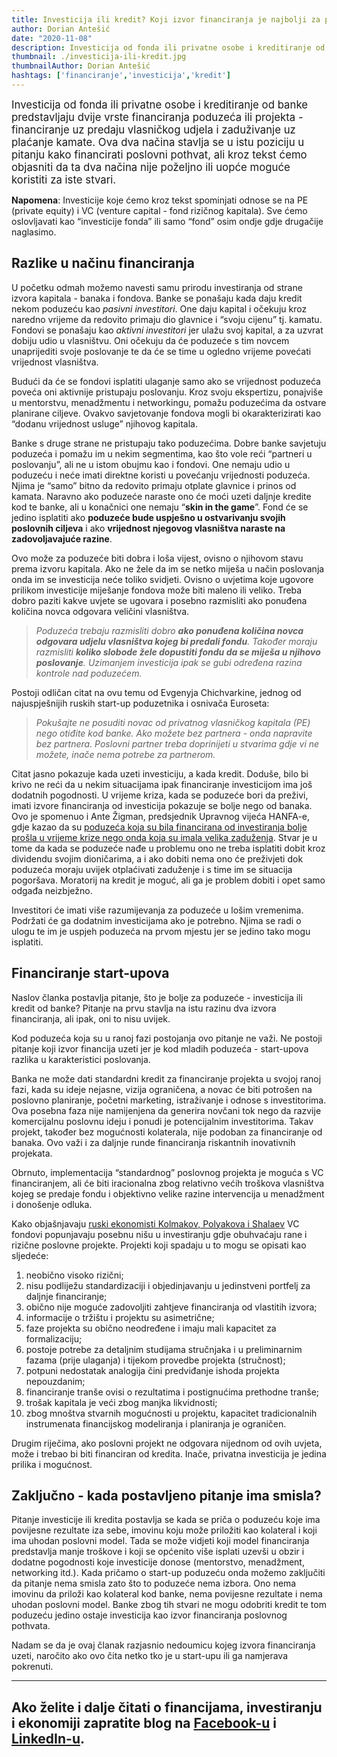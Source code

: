 ```yaml
---
title: Investicija ili kredit? Koji izvor financiranja je najbolji za poduzeće
author: Dorian Antešić
date: "2020-11-08"
description: Investicija od fonda ili privatne osobe i kreditiranje od banke predstavljaju dvije vrste financiranja poduzeća ili projekta - financiranje uz predaju vlasničkog udjela i zaduživanje uz plaćanje kamate. Ova dva načina stavlja se u istu poziciju u pitanju kako financirati poslovni pothvat, ali kroz tekst ćemo objasniti da ta dva načina nije poželjno ili uopće moguće koristiti za iste stvari. 
thumbnail: ./investicija-ili-kredit.jpg
thumbnailAuthor: Dorian Antešić
hashtags: ['financiranje','investicija','kredit']
---
```


<span style="font-size:larger;">Investicija od fonda ili privatne osobe i kreditiranje od banke predstavljaju dvije vrste financiranja poduzeća ili projekta - financiranje uz predaju vlasničkog udjela i zaduživanje uz plaćanje kamate. Ova dva načina stavlja se u istu poziciju u pitanju kako financirati poslovni pothvat, ali kroz tekst ćemo objasniti da ta dva načina nije poželjno ili uopće moguće koristiti za iste stvari.</span>


**Napomena**: Investicije koje ćemo kroz tekst spominjati odnose se na PE (private equity) i VC (venture capital - fond rizičnog kapitala). Sve ćemo oslovljavati kao “investicije fonda” ili samo “fond”  osim ondje gdje drugačije naglasimo.

## Razlike u načinu financiranja

U početku odmah možemo navesti samu prirodu investiranja od strane izvora kapitala - banaka i fondova. Banke se ponašaju kada daju kredit nekom poduzeću kao *pasivni investitori*. One daju kapital i očekuju kroz naredno vrijeme da redovito primaju dio glavnice i “svoju cijenu” tj. kamatu. Fondovi se ponašaju kao *aktivni investitori* jer ulažu svoj kapital, a za uzvrat dobiju udio u vlasništvu. Oni očekuju da će poduzeće s tim novcem unaprijediti svoje poslovanje te da će se time u ogledno vrijeme povećati vrijednost vlasništva.

Budući da će se fondovi isplatiti ulaganje samo ako se vrijednost poduzeća poveća oni aktivnije pristupaju poslovanju. Kroz svoju ekspertizu, ponajviše u mentorstvu, menadžmentu i networkingu, pomažu poduzećima da ostvare planirane ciljeve. Ovakvo savjetovanje fondova mogli bi okarakterizirati kao “dodanu vrijednost usluge” njihovog kapitala.

Banke s druge strane ne pristupaju tako poduzećima. Dobre banke savjetuju poduzeća i pomažu im u nekim segmentima, kao što vole reći “partneri u poslovanju”, ali ne u istom obujmu kao i fondovi. One nemaju udio u poduzeću i neće imati direktne koristi u povećanju vrijednosti poduzeća. Njima je “samo” bitno da redovito primaju otplate glavnice i prinos od kamata. Naravno ako poduzeće naraste ono će moći uzeti daljnje kredite kod te banke, ali u konačnici one nemaju “**skin in the game**”. Fond će se jedino isplatiti ako **poduzeće bude uspješno u ostvarivanju svojih poslovnih ciljeva** i ako **vrijednost njegovog vlasništva naraste na zadovoljavajuće razine**.

Ovo može za poduzeće biti dobra i loša vijest, ovisno o njihovom stavu prema izvoru kapitala. Ako ne žele da im se netko miješa u način poslovanja onda im se investicija neće toliko svidjeti. Ovisno o uvjetima koje ugovore prilikom investicije miješanje fondova može biti maleno ili veliko. Treba dobro paziti kakve uvjete se ugovara i posebno razmisliti ako ponuđena količina novca odgovara veličini vlasništva.

>_Poduzeća trebaju razmisliti dobro **ako ponuđena količina novca odgovara udjelu vlasništva kojeg bi predali fondu**. Također moraju razmisliti **koliko slobode žele dopustiti fondu da se miješa u njihovo poslovanje**. Uzimanjem investicija ipak se gubi određena razina kontrole nad poduzećem._

Postoji odličan citat na ovu temu od Evgenyja Chichvarkine, jednog od najuspješnijih ruskih start-up poduzetnika i osnivača Euroseta:

>*Pokušajte ne posuditi novac od privatnog vlasničkog kapitala (PE) nego otiđite kod banke. Ako možete bez partnera - onda napravite bez partnera. Poslovni partner treba doprinijeti u stvarima gdje vi ne možete, inače nema potrebe za partnerom.*

Citat jasno pokazuje kada uzeti investiciju, a kada kredit. Doduše, bilo bi krivo ne reći da u nekim situacijama ipak financiranje investicijom ima još dodatnih pogodnosti. U vrijeme kriza, kada se poduzeće bori da preživi, imati izvore financiranja od investicija pokazuje se bolje nego od banaka. Ovo je spomenuo i Ante Žigman, predsjednik Upravnog vijeća HANFA-e, gdje kazao da su <a href="https://youtu.be/RlsfXC4fsec?t=676" target="_blank" rel="noopener noreferrer">poduzeća koja su bila financirana od investiranja bolje prošla u vrijeme krize nego onda koja su imala velika zaduženja</a>. Stvar je u tome da kada se poduzeće nađe u problemu ono ne treba isplatiti dobit kroz dividendu svojim dioničarima, a i ako dobiti nema ono će preživjeti dok poduzeća moraju uvijek otplaćivati zaduženje i s time im se situacija pogoršava. Moratorij na kredit je moguć, ali ga je problem dobiti i opet samo odgađa neizbježno.

Investitori će imati više razumijevanja za poduzeće u lošim vremenima. Podržati će ga dodatnim investicijama ako je potrebno. Njima se radi o ulogu te im je uspjeh poduzeća na prvom mjestu jer se jedino tako mogu isplatiti.

## Financiranje start-upova

Naslov članka postavlja pitanje, što je bolje za poduzeće -  investicija ili kredit od banke? Pitanje na prvu stavlja na istu razinu dva izvora financiranja, ali ipak, oni to nisu uvijek.

Kod poduzeća koja su u ranoj fazi postojanja ovo pitanje ne važi. Ne postoji pitanje koji izvor financija uzeti jer je kod mladih poduzeća - start-upova razlika u karakteristici poslovanja.

Banka ne može dati standardni kredit za financiranje projekta u svojoj ranoj fazi, kada su ideje nejasne, vizija ograničena, a novac će biti potrošen na poslovno planiranje, početni marketing, istraživanje i odnose s investitorima. Ova posebna faza nije namijenjena da generira novčani tok nego da razvije komercijalnu poslovnu ideju i ponudi je potencijalnim investitorima. Takav projekt, također bez mogućnosti kolaterala, nije podoban za financiranje od banaka. Ovo važi i za daljnje runde financiranja riskantnih inovativnih projekata.

Obrnuto, implementacija “standardnog” poslovnog projekta je moguća s VC financiranjem, ali će biti iracionalna zbog relativno većih troškova vlasništva kojeg se predaje fondu i objektivno velike razine intervencija u menadžment i donošenje odluka.

Kako objašnjavaju <a href="https://www.researchgate.net/publication/291342082_An_analysis_of_the_impact_of_venture_capital_investment_on_economic_growth_and_innovation_Evidence_from_the_USA_and_Russia" target="_blank" rel="noopener noreferrer">ruski ekonomisti Kolmakov, Polyakova i Shalaev</a> VC fondovi popunjavaju posebnu nišu u investiranju gdje obuhvaćaju rane i rizične poslovne projekte. Projekti koji spadaju u to mogu se opisati kao sljedeće:

1. neobično visoko rizični;
2. nisu podliježu standardizaciji i objedinjavanju u jedinstveni portfelj za daljnje financiranje;
3. obično nije moguće zadovoljiti zahtjeve financiranja od vlastitih izvora;
4. informacije o tržištu i projektu su asimetrične;
5. faze projekta su obično neodređene i imaju mali kapacitet za formalizaciju;
6. postoje potrebe za detaljnim studijama stručnjaka i u preliminarnim fazama (prije ulaganja) i tijekom provedbe projekta (stručnost);
7. potpuni nedostatak analogija čini predviđanje ishoda projekta nepouzdanim;
8. financiranje tranše ovisi o rezultatima i postignućima prethodne tranše;
9. trošak kapitala je veći zbog manjka likvidnosti;
10. zbog mnoštva stvarnih mogućnosti u projektu, kapacitet tradicionalnih instrumenata financijskog modeliranja i planiranja je ograničen.

Drugim riječima, ako poslovni projekt ne odgovara nijednom od ovih uvjeta, može i trebao bi biti financiran od kredita. Inače, privatna investicija je jedina prilika i mogućnost.

## Zaključno - kada postavljeno pitanje ima smisla?

Pitanje investicije ili kredita postavlja se kada se priča o poduzeću koje ima povijesne rezultate iza sebe, imovinu koju može priložiti kao kolateral i koji ima uhodan poslovni model. Tada se može vidjeti koji model financiranja predstavlja manje troškove i koji se općenito više isplati uzevši u obzir i dodatne pogodnosti koje investicije donose (mentorstvo, menadžment, networking itd.). Kada pričamo o start-up poduzeću onda možemo zaključiti da pitanje nema smisla zato što to poduzeće nema izbora. Ono nema imovinu da priloži kao kolateral kod banke, nema povijesne rezultate i nema uhodan poslovni model. Banke zbog tih stvari ne mogu odobriti kredit te tom poduzeću jedino ostaje investicija kao izvor financiranja poslovnog pothvata. 

Nadam se da je ovaj članak razjasnio nedoumicu kojeg izvora financiranja uzeti, naročito ako ovo čita netko tko je u start-upu ili ga namjerava pokrenuti.

_____________


Ako želite i dalje čitati o financijama, investiranju i ekonomiji zapratite blog na <a href="https://www.facebook.com/Pri%C4%8Dajmo-o-novcu-103037651540688" target="_blank" rel="noopener noreferrer">Facebook-u</a> i <a href="https://www.linkedin.com/in/dorian-ante%C5%A1i%C4%87-5255361a0/" target="_blank" rel="noopener noreferrer">LinkedIn-u</a>.
-